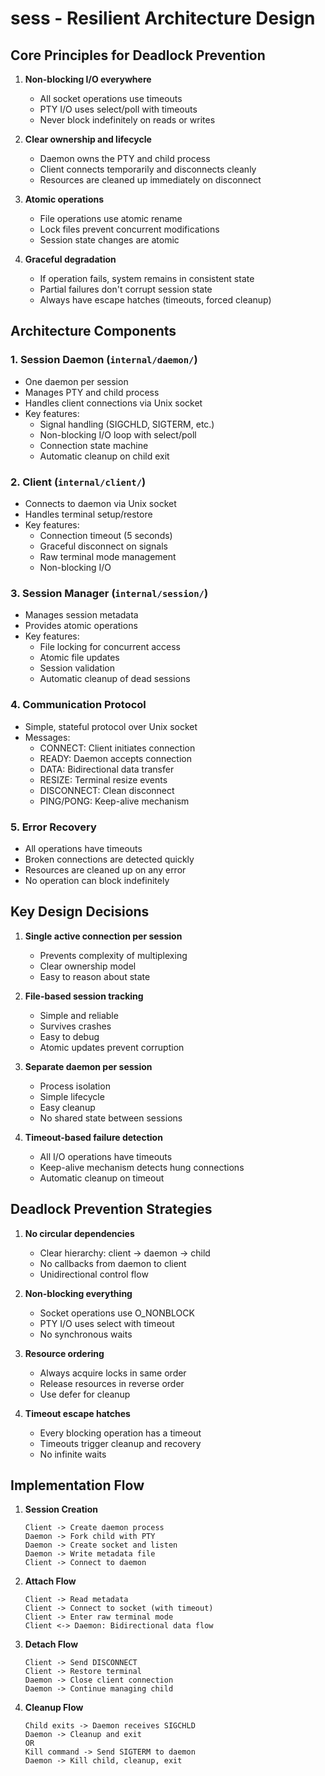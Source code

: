 # sess - Resilient Architecture Design

## Core Principles for Deadlock Prevention

1. **Non-blocking I/O everywhere**
   - All socket operations use timeouts
   - PTY I/O uses select/poll with timeouts
   - Never block indefinitely on reads or writes

2. **Clear ownership and lifecycle**
   - Daemon owns the PTY and child process
   - Client connects temporarily and disconnects cleanly
   - Resources are cleaned up immediately on disconnect

3. **Atomic operations**
   - File operations use atomic rename
   - Lock files prevent concurrent modifications
   - Session state changes are atomic

4. **Graceful degradation**
   - If operation fails, system remains in consistent state
   - Partial failures don't corrupt session state
   - Always have escape hatches (timeouts, forced cleanup)

## Architecture Components

### 1. Session Daemon (`internal/daemon/`)
- One daemon per session
- Manages PTY and child process
- Handles client connections via Unix socket
- Key features:
  - Signal handling (SIGCHLD, SIGTERM, etc.)
  - Non-blocking I/O loop with select/poll
  - Connection state machine
  - Automatic cleanup on child exit

### 2. Client (`internal/client/`)
- Connects to daemon via Unix socket
- Handles terminal setup/restore
- Key features:
  - Connection timeout (5 seconds)
  - Graceful disconnect on signals
  - Raw terminal mode management
  - Non-blocking I/O

### 3. Session Manager (`internal/session/`)
- Manages session metadata
- Provides atomic operations
- Key features:
  - File locking for concurrent access
  - Atomic file updates
  - Session validation
  - Automatic cleanup of dead sessions

### 4. Communication Protocol
- Simple, stateful protocol over Unix socket
- Messages:
  - CONNECT: Client initiates connection
  - READY: Daemon accepts connection
  - DATA: Bidirectional data transfer
  - RESIZE: Terminal resize events
  - DISCONNECT: Clean disconnect
  - PING/PONG: Keep-alive mechanism

### 5. Error Recovery
- All operations have timeouts
- Broken connections are detected quickly
- Resources are cleaned up on any error
- No operation can block indefinitely

## Key Design Decisions

1. **Single active connection per session**
   - Prevents complexity of multiplexing
   - Clear ownership model
   - Easy to reason about state

2. **File-based session tracking**
   - Simple and reliable
   - Survives crashes
   - Easy to debug
   - Atomic updates prevent corruption

3. **Separate daemon per session**
   - Process isolation
   - Simple lifecycle
   - Easy cleanup
   - No shared state between sessions

4. **Timeout-based failure detection**
   - All I/O operations have timeouts
   - Keep-alive mechanism detects hung connections
   - Automatic cleanup on timeout

## Deadlock Prevention Strategies

1. **No circular dependencies**
   - Clear hierarchy: client -> daemon -> child
   - No callbacks from daemon to client
   - Unidirectional control flow

2. **Non-blocking everything**
   - Socket operations use O_NONBLOCK
   - PTY I/O uses select with timeout
   - No synchronous waits

3. **Resource ordering**
   - Always acquire locks in same order
   - Release resources in reverse order
   - Use defer for cleanup

4. **Timeout escape hatches**
   - Every blocking operation has a timeout
   - Timeouts trigger cleanup and recovery
   - No infinite waits

## Implementation Flow

1. **Session Creation**
   ```
   Client -> Create daemon process
   Daemon -> Fork child with PTY
   Daemon -> Create socket and listen
   Daemon -> Write metadata file
   Client -> Connect to daemon
   ```

2. **Attach Flow**
   ```
   Client -> Read metadata
   Client -> Connect to socket (with timeout)
   Client -> Enter raw terminal mode
   Client <-> Daemon: Bidirectional data flow
   ```

3. **Detach Flow**
   ```
   Client -> Send DISCONNECT
   Client -> Restore terminal
   Daemon -> Close client connection
   Daemon -> Continue managing child
   ```

4. **Cleanup Flow**
   ```
   Child exits -> Daemon receives SIGCHLD
   Daemon -> Cleanup and exit
   OR
   Kill command -> Send SIGTERM to daemon
   Daemon -> Kill child, cleanup, exit
   ```